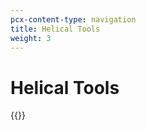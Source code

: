 ```yaml
---
pcx-content-type: navigation
title: Helical Tools
weight: 3
---
```


# Helical Tools

{{<directory-listing>}}
